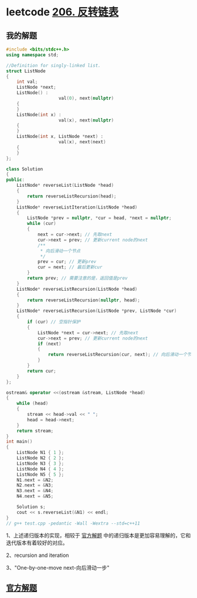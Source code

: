 # leetcode [206. 反转链表](https://leetcode-cn.com/problems/reverse-linked-list/)





## 我的解题



```C++
#include <bits/stdc++.h>
using namespace std;

//Definition for singly-linked list.
struct ListNode
{
	int val;
	ListNode *next;
	ListNode() :
					val(0), next(nullptr)
	{
	}
	ListNode(int x) :
					val(x), next(nullptr)
	{
	}
	ListNode(int x, ListNode *next) :
					val(x), next(next)
	{
	}
};

class Solution
{
public:
	ListNode* reverseList(ListNode *head)
	{
		return reverseListRecursion(head);
	}
	ListNode* reverseListIteration(ListNode *head)
	{
		ListNode *prev = nullptr, *cur = head, *next = nullptr;
		while (cur)
		{
			next = cur->next; // 先取next
			cur->next = prev; // 更新current node的next
			/**
			 * 向后滑动一个节点
			 */
			prev = cur; // 更新prev
			cur = next; // 最后更新cur
		}
		return prev; // 需要注意的是，返回值是prev
	}
	ListNode* reverseListRecursion(ListNode *head)
	{
		return reverseListRecursion(nullptr, head);
	}
	ListNode* reverseListRecursion(ListNode *prev, ListNode *cur)
	{
		if (cur) // 空指针保护
		{
			ListNode *next = cur->next; // 先取next
			cur->next = prev; // 更新current node的next
			if (next)
			{
				return reverseListRecursion(cur, next); // 向后滑动一个节点
			}
		}
		return cur;
	}
};

ostream& operator <<(ostream &stream, ListNode *head)
{
	while (head)
	{
		stream << head->val << " ";
		head = head->next;
	}
	return stream;
}
int main()
{
	ListNode N1 { 1 };
	ListNode N2 { 2 };
	ListNode N3 { 3 };
	ListNode N4 { 4 };
	ListNode N5 { 5 };
	N1.next = &N2;
	N2.next = &N3;
	N3.next = &N4;
	N4.next = &N5;

	Solution s;
	cout << s.reverseList(&N1) << endl;
}
// g++ test.cpp -pedantic -Wall -Wextra --std=c++11

```

1、上述递归版本的实现，相较于 [官方解题](https://leetcode-cn.com/problems/reverse-linked-list/solution/fan-zhuan-lian-biao-by-leetcode-solution-d1k2/) 中的递归版本是更加容易理解的，它和迭代版本有着较好的对应。

2、recursion and iteration

3、"One-by-one-move next-向后滑动一步"

## [官方解题](https://leetcode-cn.com/problems/reverse-linked-list/solution/fan-zhuan-lian-biao-by-leetcode-solution-d1k2/)

